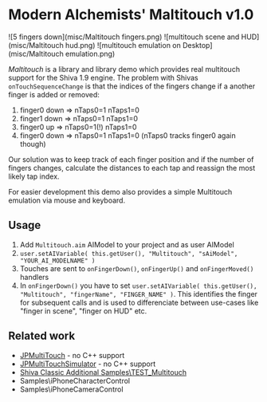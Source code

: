 # Modern Alchemists' Maltitouch v1.0

![5 fingers down](misc/Maltitouch fingers.png)
![multitouch scene and HUD](misc/Maltitouch hud.png)
![multitouch emulation on Desktop](misc/Maltitouch emulation.png)

*Maltitouch* is a library and library demo which provides real multitouch support for the Shiva 1.9 engine.
The problem with Shivas ```onTouchSequenceChange``` is that the indices of the fingers change if a another finger is added or removed:

  1. finger0 down => nTaps0=1 nTaps1=0
  2. finger1 down => nTaps0=1 nTaps1=0
  3. finger0 up   => nTaps0=1(!) nTaps1=0
  4. finger0 down => nTaps0=1 nTaps1=0 (nTaps0 tracks finger0 again though)

Our solution was to keep track of each finger position and if the number of fingers changes, calculate the distances to each tap and reassign the most likely tap index.

For easier development this demo also provides a simple Multitouch emulation via mouse and keyboard.

## Usage

  1. Add ```Multitouch.aim``` AIModel to your project and as user AIModel
  2. ```user.setAIVariable( this.getUser(), "Multitouch", "sAiModel", "YOUR_AI_MODELNAME" )```
  3. Touches are sent to ```onFingerDown()```, ```onFingerUp()``` and ```onFingerMoved()``` handlers
  4. In ```onFingerDown()``` you have to set ```user.setAIVariable( this.getUser(), "Multitouch", "fingerName", "FINGER_NAME" )```. This identifies the finger for subsequent calls and is used to differenciate between use-cases like "finger in scene", "finger on HUD" etc.

## Related work

* [JPMultiTouch](http://www.shiva3dstore.com/index.php?route=product/product&product_id=87) - no C++ support
* [JPMultiTouchSimulator](http://www.shiva3dstore.com/index.php?route=product/product&product_id=88) - no C++ support
* [Shiva Classic Additional Samples\TEST_Multitouch](http://www.shiva3dstore.com/index.php?route=product/product&product_id=143)
* Samples\iPhoneCharacterControl
* Samples\iPhoneCameraControl
